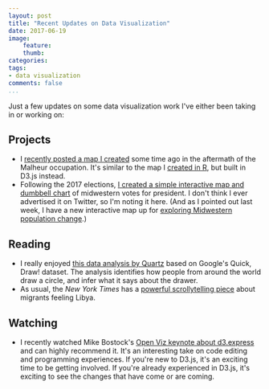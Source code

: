 ```yaml
---
layout: post
title: "Recent Updates on Data Visualization"
date: 2017-06-19 
image: 
    feature:
    thumb: 
categories: 
tags:
- data visualization 
comments: false
...
```


Just a few updates on some data visualization work I've either been taking in or working on:

## Projects

- I [recently posted a map I created](https://jasonheppler.org/projects/western-lands/) some time ago in the aftermath of the Malheur occupation. It's similar to the map I [created in R](https://jasonheppler.org/2016/01/06/western-federal-lands-and-oregon/), but built in D3.js instead.
- Following the 2017 elections, [I created a simple interactive map and dumbbell chart](https://jasonheppler.org/projects/midwest-votes/) of midwestern votes for president. I don't think I ever advertised it on Twitter, so I'm noting it here. (And as I pointed out last week, I have a new interactive map up for [exploring Midwestern population change](https://jasonheppler.org/2017/06/06/mapping-midwest/).)

## Reading

- I really enjoyed [this data analysis by Quartz](https://qz.com/994486/the-way-you-draw-circles-says-a-lot-about-you/) based on Google's Quick, Draw! dataset. The analysis identifies how people from around the world draw a circle, and infer what it says about the drawer. 
- As usual, the *New York Times* has a [powerful scrollytelling piece](https://www.nytimes.com/interactive/2017/06/14/world/europe/migrant-rescue-efforts-deadly.html?_r=1) about migrants feeling Libya.

## Watching

- I recently watched Mike Bostock's [Open Viz keynote about d3.express](https://www.youtube.com/watch?v=lNbqfQlGkzc) and can highly recommend it. It's an interesting take on code editing and programming experiences. If you're new to D3.js, it's an exciting time to be getting involved. If you're already experienced in D3.js, it's exciting to see the changes that have come or are coming.

